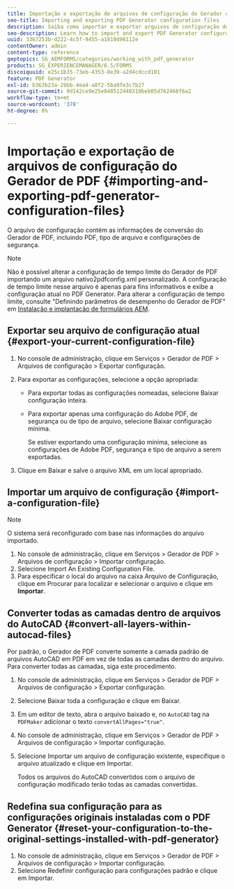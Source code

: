```yaml
---
title: Importação e exportação de arquivos de configuração do Gerador de PDF
seo-title: Importing and exporting PDF Generator configuration files
description: Saiba como importar e exportar arquivos de configuração do Gerador de PDF.
seo-description: Learn how to import and export PDF Generator configuration files.
uuid: 3367253b-d222-4c5f-9455-a1810d96112e
contentOwner: admin
content-type: reference
geptopics: SG_AEMFORMS/categories/working_with_pdf_generator
products: SG_EXPERIENCEMANAGER/6.5/FORMS
discoiquuid: e25c1b35-73eb-4353-8e39-a2d4cdccd101
feature: PDF Generator
exl-id: b363b23a-29bb-4ea4-a8f2-5ba9fe3c7b27
source-git-commit: 9d142ce9e25e048512440310beb05d762468f6a2
workflow-type: tm+mt
source-wordcount: '378'
ht-degree: 0%

---
```


# Importação e exportação de arquivos de configuração do Gerador de PDF {#importing-and-exporting-pdf-generator-configuration-files}

O arquivo de configuração contém as informações de conversão do Gerador de PDF, incluindo PDF, tipo de arquivo e configurações de segurança.

>[!NOTE]
>
>Não é possível alterar a configuração de tempo limite do Gerador de PDF importando um arquivo nativo2pdfconfig.xml personalizado. A configuração de tempo limite nesse arquivo é apenas para fins informativos e exibe a configuração atual no PDF Generator. Para alterar a configuração de tempo limite, consulte &quot;Definindo parâmetros de desempenho do Gerador de PDF&quot; em [Instalação e implantação de formulários AEM](https://www.adobe.com/go/learn_aemforms_installJBoss_63).

## Exportar seu arquivo de configuração atual {#export-your-current-configuration-file}

1. No console de administração, clique em Serviços > Gerador de PDF > Arquivos de configuração > Exportar configuração.
1. Para exportar as configurações, selecione a opção apropriada:

   * Para exportar todas as configurações nomeadas, selecione Baixar configuração inteira.
   * Para exportar apenas uma configuração do Adobe PDF, de segurança ou de tipo de arquivo, selecione Baixar configuração mínima.

      Se estiver exportando uma configuração mínima, selecione as configurações de Adobe PDF, segurança e tipo de arquivo a serem exportadas.

1. Clique em Baixar e salve o arquivo XML em um local apropriado.

## Importar um arquivo de configuração {#import-a-configuration-file}

>[!NOTE]
>
>O sistema será reconfigurado com base nas informações do arquivo importado.

1. No console de administração, clique em Serviços > Gerador de PDF > Arquivos de configuração > Importar configuração.
1. Selecione Import An Existing Configuration File.
1. Para especificar o local do arquivo na caixa Arquivo de Configuração, clique em Procurar para localizar e selecionar o arquivo e clique em **Importar**.

## Converter todas as camadas dentro de arquivos do AutoCAD {#convert-all-layers-within-autocad-files}

Por padrão, o Gerador de PDF converte somente a camada padrão de arquivos AutoCAD em PDF em vez de todas as camadas dentro do arquivo. Para converter todas as camadas, siga este procedimento.

1. No console de administração, clique em Serviços > Gerador de PDF > Arquivos de configuração > Exportar configuração.
1. Selecione Baixar toda a configuração e clique em Baixar.
1. Em um editor de texto, abra o arquivo baixado e, no `AutoCAD` tag na `PDFMaker` adicionar o texto `convertAllPages="true"`.
1. No console de administração, clique em Serviços > Gerador de PDF > Arquivos de configuração > Importar configuração.
1. Selecione Importar um arquivo de configuração existente, especifique o arquivo atualizado e clique em Importar.

   Todos os arquivos do AutoCAD convertidos com o arquivo de configuração modificado terão todas as camadas convertidas.

## Redefina sua configuração para as configurações originais instaladas com o PDF Generator {#reset-your-configuration-to-the-original-settings-installed-with-pdf-generator}

1. No console de administração, clique em Serviços > Gerador de PDF > Arquivos de configuração > Importar configuração.
1. Selecione Redefinir configuração para configurações padrão e clique em Importar.
